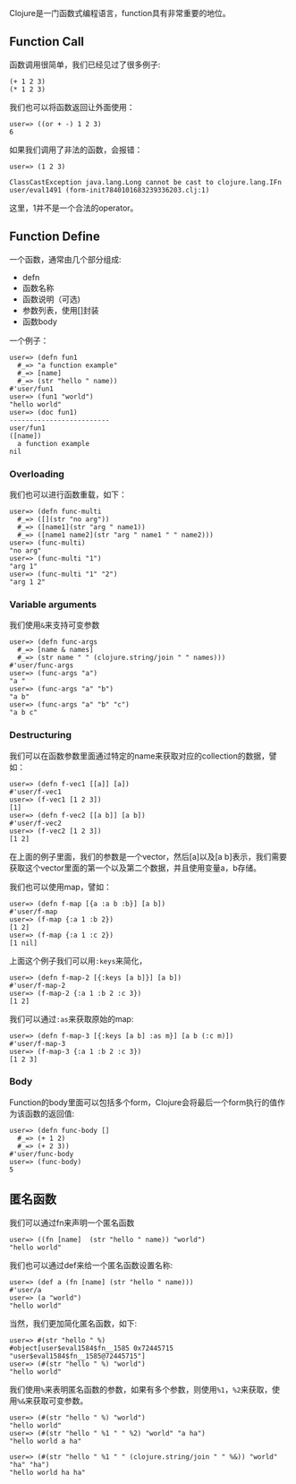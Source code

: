Clojure是一门函数式编程语言，function具有非常重要的地位。

## Function Call

函数调用很简单，我们已经见过了很多例子:

```
(+ 1 2 3)
(* 1 2 3)
```

我们也可以将函数返回让外面使用：

```
user=> ((or + -) 1 2 3)
6
```

如果我们调用了非法的函数，会报错：

```
user=> (1 2 3)

ClassCastException java.lang.Long cannot be cast to clojure.lang.IFn  user/eval1491 (form-init7840101683239336203.clj:1)
```

这里，1并不是一个合法的operator。

## Function Define

一个函数，通常由几个部分组成:

+ defn
+ 函数名称
+ 函数说明（可选)
+ 参数列表，使用[]封装
+ 函数body

一个例子：

```
user=> (defn fun1
  #_=> "a function example"
  #_=> [name]
  #_=> (str "hello " name))
#'user/fun1
user=> (fun1 "world")
"hello world"
user=> (doc fun1)
-------------------------
user/fun1
([name])
  a function example
nil
```

### Overloading

我们也可以进行函数重载，如下：

```
user=> (defn func-multi
  #_=> ([](str "no arg"))
  #_=> ([name1](str "arg " name1))
  #_=> ([name1 name2](str "arg " name1 " " name2)))
user=> (func-multi)
"no arg"
user=> (func-multi "1")
"arg 1"
user=> (func-multi "1" "2")
"arg 1 2"
```

### Variable arguments

我们使用`&`来支持可变参数

```
user=> (defn func-args
  #_=> [name & names]
  #_=> (str name " " (clojure.string/join " " names)))
#'user/func-args
user=> (func-args "a")
"a "
user=> (func-args "a" "b")
"a b"
user=> (func-args "a" "b" "c")
"a b c"
```

### Destructuring

我们可以在函数参数里面通过特定的name来获取对应的collection的数据，譬如：

```
user=> (defn f-vec1 [[a]] [a])
#'user/f-vec1
user=> (f-vec1 [1 2 3])
[1]
user=> (defn f-vec2 [[a b]] [a b])
#'user/f-vec2
user=> (f-vec2 [1 2 3])
[1 2]
```

在上面的例子里面，我们的参数是一个vector，然后[a]以及[a b]表示，我们需要获取这个vector里面的第一个以及第二个数据，并且使用变量a，b存储。

我们也可以使用map，譬如：

```
user=> (defn f-map [{a :a b :b}] [a b])
#'user/f-map
user=> (f-map {:a 1 :b 2})
[1 2]
user=> (f-map {:a 1 :c 2})
[1 nil]
```

上面这个例子我们可以用`:keys`来简化，
```
user=> (defn f-map-2 [{:keys [a b]}] [a b])
#'user/f-map-2
user=> (f-map-2 {:a 1 :b 2 :c 3})
[1 2]
```

我们可以通过`:as`来获取原始的map:

```
user=> (defn f-map-3 [{:keys [a b] :as m}] [a b (:c m)])
#'user/f-map-3
user=> (f-map-3 {:a 1 :b 2 :c 3})
[1 2 3]
```

### Body

Function的body里面可以包括多个form，Clojure会将最后一个form执行的值作为该函数的返回值:

```
user=> (defn func-body []
  #_=> (+ 1 2)
  #_=> (+ 2 3))
#'user/func-body
user=> (func-body)
5
```

## 匿名函数

我们可以通过fn来声明一个匿名函数

```
user=> ((fn [name]  (str "hello " name)) "world")
"hello world"
```

我们也可以通过def来给一个匿名函数设置名称:

```
user=> (def a (fn [name] (str "hello " name)))
#'user/a
user=> (a "world")
"hello world"
```

当然，我们更加简化匿名函数，如下:

```
user=> #(str "hello " %)
#object[user$eval1584$fn__1585 0x72445715 "user$eval1584$fn__1585@72445715"]
user=> (#(str "hello " %) "world")
"hello world"
```

我们使用`%`来表明匿名函数的参数，如果有多个参数，则使用`%1`，`%2`来获取，使用`%&`来获取可变参数。

```
user=> (#(str "hello " %) "world")
"hello world"
user=> (#(str "hello " %1 " " %2) "world" "a ha")
"hello world a ha"

user=> (#(str "hello " %1 " " (clojure.string/join " " %&)) "world" "ha" "ha")
"hello world ha ha"
```

